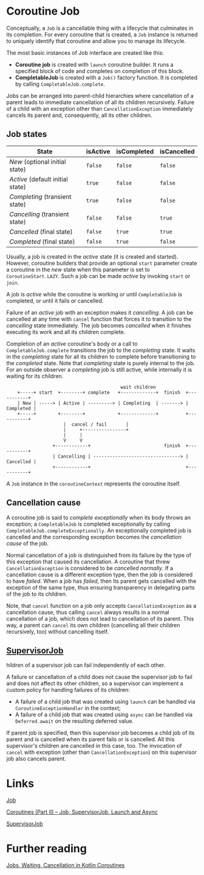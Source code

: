 # Coroutine Job
Conceptually, a `Job` is a cancellable thing with a lifecycle that culminates in its completion. For every coroutine that is created, a `Job` instance is returned to uniquely identify that coroutine and allow you to manage its lifecycle. 

The most basic instances of Job interface are created like this:
- **Coroutine job** is created with `launch` coroutine builder. It runs a specified block of code and completes on completion of this block.
- **CompletableJob** is created with a `Job()` factory function. It is completed by calling `CompletableJob.complete`.

Jobs can be arranged into parent-child hierarchies where cancellation of a parent leads to immediate cancellation of all its children recursively. Failure of a child with an exception other than `CancellationException` immediately cancels its parent and, consequently, all its other children. 

## Job states
| State | isActive | isCompleted | isCancelled |
|---|---|---|---|
| *New* (optional initial state) | `false` | `false` | `false` |
| *Active* (default initial state) | `true` | `false` | `false` |
| *Completing* (transient state) | `true` | `false` | `false` |
| *Cancelling* (transient state) | `false` | `false` | `true` |
| *Cancelled* (final state) | `false` | `true` | `true` |
| *Completed* (final state) | `false` | `true` | `false` |

Usually, a job is created in the *active* state (it is created and started). However, coroutine builders that provide an optional `start` parameter create a coroutine in the *new* state when this parameter is set to `CoroutineStart.LAZY`. Such a job can be made *active* by invoking `start` or `join`.

A job is *active* while the coroutine is working or until `CompletableJob` is completed, or until it fails or cancelled.

Failure of an *active* job with an exception makes it *cancelling*. A job can be cancelled at any time with `cancel` function that forces it to transition to the *cancelling* state immediately. The job becomes *cancelled* when it finishes executing its work and all its children complete.

Completion of an *active* coroutine's body or a call to `CompletableJob.complete` transitions the job to the *completing* state. It waits in the *completing* state for all its children to complete before transitioning to the *completed* state. Note that *completing* state is purely internal to the job. For an outside observer a *completing* job is still active, while internally it is waiting for its children.

```
                                          wait children
    +-----+ start  +--------+ complete   +-------------+  finish  +-----------+
    | New | -----> | Active | ---------> | Completing  | -------> | Completed |
    +-----+        +--------+            +-------------+          +-----------+
                     |  cancel / fail       |
                     |     +----------------+
                     |     |
                     V     V
                 +------------+                           finish  +-----------+
                 | Cancelling | --------------------------------> | Cancelled |
                 +------------+                                   +-----------+
```

A `Job` instance in the `coroutineContext` represents the coroutine itself.

## Cancellation cause
A coroutine job is said to *complete exceptionally* when its body throws an exception; a `CompletableJob` is completed exceptionally by calling `CompletableJob.completeExceptionally`. An exceptionally completed job is cancelled and the corresponding exception becomes the *cancellation cause* of the job.

Normal cancellation of a job is distinguished from its failure by the type of this exception that caused its cancellation. A coroutine that threw `CancellationException` is considered to be *cancelled normally*. If a cancellation cause is a different exception type, then the job is considered to have *failed*. When a job has *failed*, then its parent gets cancelled with the exception of the same type, thus ensuring transparency in delegating parts of the job to its children.

Note, that `cancel` function on a job only accepts `CancellationException` as a cancellation cause, thus calling `cancel` always results in a normal cancellation of a job, which does not lead to cancellation of its parent. This way, a parent can `cancel` its own children (cancelling all their children recursively, too) without cancelling itself.

## [SupervisorJob](https://kotlinlang.org/api/kotlinx.coroutines/kotlinx-coroutines-core/kotlinx.coroutines/-supervisor-job.html)
hildren of a supervisor job can fail independently of each other.

A failure or cancellation of a child does not cause the supervisor job to fail and does not affect its other children, so a supervisor can implement a custom policy for handling failures of its children:
- A failure of a child job that was created using `launch` can be handled via `CoroutineExceptionHandler` in the context;
- A failure of a child job that was created using `async` can be handled via `Deferred.await` on the resulting deferred value.

If parent job is specified, then this supervisor job becomes a child job of its parent and is cancelled when its parent fails or is cancelled. All this supervisor's children are cancelled in this case, too. The invocation of `cancel` with exception (other than `CancellationException`) on this supervisor job also cancels parent.

# Links
[Job](https://kotlinlang.org/api/kotlinx.coroutines/kotlinx-coroutines-core/kotlinx.coroutines/-job/)

[Coroutines (Part II) – Job, SupervisorJob, Launch and Async](https://victorbrandalise.com/coroutines-part-ii-job-supervisorjob-launch-and-async/)

[SupervisorJob](https://kotlinlang.org/api/kotlinx.coroutines/kotlinx-coroutines-core/kotlinx.coroutines/-supervisor-job.html)

# Further reading
[Jobs, Waiting, Cancellation in Kotlin Coroutines](https://www.geeksforgeeks.org/jobs-waiting-cancellation-in-kotlin-coroutines/)
